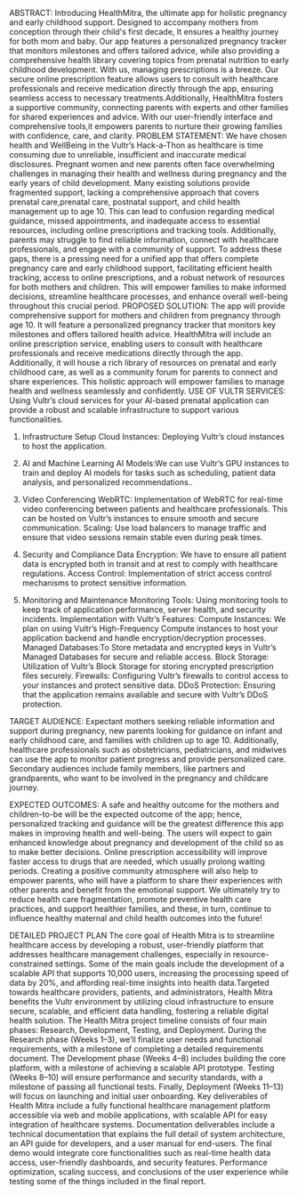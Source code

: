 ABSTRACT:
Introducing  HealthMitra, the ultimate app for holistic pregnancy and early childhood support. Designed to accompany mothers from conception through their child's first decade, It ensures a healthy journey for both mom and baby. Our app features a personalized pregnancy tracker that monitors milestones and offers tailored advice, while also providing a comprehensive health library covering topics from prenatal nutrition to early childhood development. With us, managing prescriptions is a breeze. Our secure online prescription feature allows users to consult with healthcare professionals and receive medication directly through the app, ensuring seamless access to necessary treatments.Additionally, HealthMitra fosters a supportive community, connecting parents with experts and other families for shared experiences and advice. With our user-friendly interface and comprehensive tools,it  empowers parents to nurture their growing families with confidence, care, and clarity. 
PROBLEM STATEMENT:
We have chosen health and WellBeing in the Vultr’s Hack-a-Thon as healthcare is time consuming due to unreliable, insufficient and inaccurate medical disclosures. Pregnant women and new parents often face overwhelming challenges in managing their health and wellness during pregnancy and the early years of child development. Many existing solutions provide fragmented support, lacking a comprehensive approach that covers prenatal care,prenatal care, postnatal support, and child health management up to age 10. This can lead to confusion regarding medical guidance, missed appointments, and inadequate access to essential resources, including online prescriptions and tracking tools. Additionally, parents may struggle to find reliable information, connect with healthcare professionals, and engage with a community of support. To address these gaps, there is a pressing need for a unified app that offers complete pregnancy care and early childhood support, facilitating efficient health tracking, access to online prescriptions, and a robust network of resources for both mothers and children. This will empower families to make informed decisions, streamline healthcare processes, and enhance overall well-being throughout this crucial period.
PROPOSED SOLUTION:
The app will provide comprehensive support for mothers and children from pregnancy through age 10. It will feature a personalized pregnancy tracker that monitors key milestones and offers tailored health advice. HealthMitra will include an online prescription service, enabling users to consult with healthcare professionals and receive medications directly through the app. Additionally, it will house a rich library of resources on prenatal and early childhood care, as well as a community forum for parents to connect and share experiences. This holistic approach will empower families to manage health and wellness seamlessly and confidently.
USE OF VULTR SERVICES:
Using Vultr’s cloud services for your AI-based prenatal application can provide a robust and scalable infrastructure to support various functionalities. 
1. Infrastructure Setup
Cloud Instances: Deploying Vultr’s cloud instances to host the  application.
2. AI and Machine Learning
AI Models:We can use Vultr’s GPU instances to train and deploy AI models for tasks such as scheduling, patient data analysis, and personalized recommendations..
3. Video Conferencing
WebRTC: Implementation of  WebRTC for real-time video conferencing between patients and healthcare professionals. This can be hosted on Vultr’s instances to ensure smooth and secure communication.
Scaling: Use load balancers to manage traffic and ensure that video sessions remain stable even during peak times.

4. Security and Compliance
Data Encryption: We have to ensure all patient data is encrypted both in transit and at rest to comply with healthcare regulations.
Access Control: Implementation of strict access control mechanisms to protect sensitive information.

6. Monitoring and Maintenance
Monitoring Tools: Using monitoring tools to keep track of application performance, server health, and security incidents.
Implementation with Vultr’s Features:
Compute Instances: We plan on using Vultr’s High-Frequency Compute instances to host your application backend and handle encryption/decryption processes.
Managed Databases:To  Store metadata and encrypted keys in Vultr’s Managed Databases for secure and reliable access.
Block Storage: Utilization of Vultr’s Block Storage for storing encrypted prescription files securely. 
Firewalls: Configuring Vultr’s firewalls to control access to your instances and protect sensitive data.
DDoS Protection: Ensuring that the  application remains available and secure with Vultr’s DDoS protection.


TARGET AUDIENCE: 
Expectant mothers seeking reliable information and support during pregnancy, new parents looking for guidance on infant and early childhood care, and families with children up to age 10. Additionally, healthcare professionals such as obstetricians, pediatricians, and midwives can use the app to monitor patient progress and provide personalized care. Secondary audiences include family members, like partners and grandparents, who want to be involved in the pregnancy and childcare journey.


EXPECTED OUTCOMES:
A safe and healthy outcome for the mothers and children-to-be will be the expected outcome of the app; hence, personalized tracking and guidance will be the greatest difference this app makes in improving health and well-being. The users will expect to gain enhanced knowledge about pregnancy and development of the child so as to make better decisions. Online prescription accessibility will improve faster access to drugs that are needed, which usually prolong waiting periods. Creating a positive community atmosphere will also help to empower parents, who will have a platform to share their experiences with other parents and benefit from the emotional support. We ultimately try to reduce health care fragmentation, promote preventive health care practices, and support healthier families, and these, in turn, continue to influence healthy maternal and child health outcomes into the future!

 DETAILED PROJECT PLAN
The core goal of Health Mitra is to streamline healthcare access by developing a robust, user-friendly platform that addresses healthcare management challenges, especially in resource-constrained settings.  Some of the main goals include the development of a scalable API that supports 10,000 users, increasing the processing speed of data by 20%, and affording real-time insights into health data.Targeted towards healthcare providers, patients, and administrators, Health Mitra benefits the Vultr environment by utilizing cloud infrastructure to ensure secure, scalable, and efficient data handling, fostering a reliable digital health solution.
The Health Mitra project timeline consists of four main phases: Research, Development, Testing, and Deployment. During the Research phase (Weeks 1–3), we’ll finalize user needs and functional requirements, with a milestone of completing a detailed requirements document. The Development phase (Weeks 4–8) includes building the core platform, with a milestone of achieving a scalable API prototype. Testing (Weeks 8–10) will ensure performance and security standards, with a milestone of passing all functional tests. Finally, Deployment (Weeks 11–13) will focus on launching and initial user onboarding.
Key deliverables of Health Mitra include a fully functional healthcare management platform accessible via web and mobile applications, with scalable API for easy integration of healthcare systems. Documentation deliverables include a technical documentation that explains the full detail of system architecture, an API guide for developers, and a user manual for end-users. The final demo would integrate core functionalities such as real-time health data access, user-friendly dashboards, and security features. Performance optimization, scaling success, and conclusions of the user experience while testing some of the things included in the final report.

